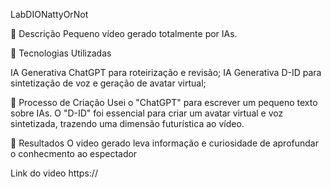 LabDIONattyOrNot

📒 Descrição
Pequeno vídeo gerado totalmente por IAs.

🤖 Tecnologias Utilizadas

IA Generativa ChatGPT para roteirização e revisão;
IA Generativa D-ID para sintetização de voz e geração de avatar virtual;

🧐 Processo de Criação
Usei o "ChatGPT" para escrever um pequeno texto sobre IAs. O "D-ID" foi essencial para criar um avatar virtual e voz sintetizada, trazendo uma dimensão futurística ao vídeo.

🚀 Resultados
O video gerado leva informação e curiosidade de aprofundar o conhecmento ao espectador

Link do video https://
